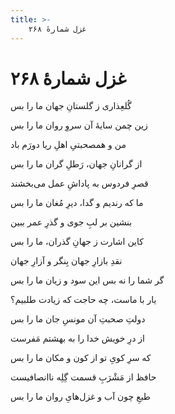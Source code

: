 ```yaml
---
title: >-
    غزل شمارهٔ ۲۶۸
---
```

# غزل شمارهٔ ۲۶۸

<div class="b" id="bn1"><div class="m1"><p>گُلعِذاری ز گلستانِ جهان ما را بس</p></div>
<div class="m2"><p>زین چمن سایهٔ آن سروِ روان ما را بس</p></div></div>
<div class="b" id="bn2"><div class="m1"><p>من و همصحبتیِ اهلِ ریا دورَم باد</p></div>
<div class="m2"><p>از گرانانِ جهان، رَطلِ گران ما را بس</p></div></div>
<div class="b" id="bn3"><div class="m1"><p>قصرِ فردوس به پاداشِ عمل می‌بخشند</p></div>
<div class="m2"><p>ما که رندیم و گدا، دیرِ مُغان ما را بس</p></div></div>
<div class="b" id="bn4"><div class="m1"><p>بنشین بر لبِ جوی و گذرِ عمر ببین</p></div>
<div class="m2"><p>کاین اشارت ز جهانِ گذران، ما را بس</p></div></div>
<div class="b" id="bn5"><div class="m1"><p>نقدِ بازارِ جهان بِنگر و آزارِ جهان</p></div>
<div class="m2"><p>گر شما را نه بس این سود و زیان ما را بس</p></div></div>
<div class="b" id="bn6"><div class="m1"><p>یار با ماست، چه حاجت که زیادت طلبیم؟</p></div>
<div class="m2"><p>دولتِ صحبتِ آن مونسِ جان ما را بس</p></div></div>
<div class="b" id="bn7"><div class="m1"><p>از درِ خویش خدا را به بهشتم مَفرست</p></div>
<div class="m2"><p>که سرِ کویِ تو از کون و مکان ما را بس</p></div></div>
<div class="b" id="bn8"><div class="m1"><p>حافظ از مَشْرَبِ قسمت گِلِه ناانصافیست</p></div>
<div class="m2"><p>طبعِ چون آب و غزل‌هایِ روان ما را بس</p></div></div>